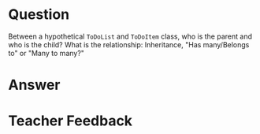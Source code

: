 # Question
Between a hypothetical `ToDoList` and `ToDoItem` class, who is the parent and who is the child?
What is the relationship: Inheritance,  "Has many/Belongs to" or "Many to many?"

# Answer


# Teacher Feedback